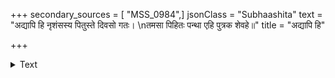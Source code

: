 +++
secondary_sources = [ "MSS_0984",]
jsonClass = "Subhaashita"
text = "अद्यापि हि नृशंसस्य पितुस्ते दिवसो गतः।  \nतमसा पिहितः पन्था एहि पुत्रक शेवहे॥"
title = "अद्यापि हि"

+++

<details><summary>Text</summary>

अद्यापि हि नृशंसस्य पितुस्ते दिवसो गतः।  
तमसा पिहितः पन्था एहि पुत्रक शेवहे॥
</details>
